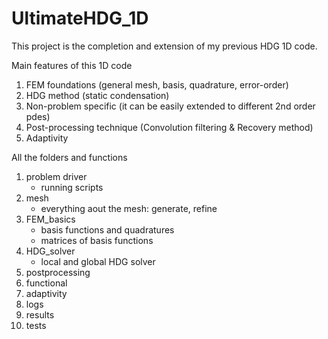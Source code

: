# UltimateHDG_1D

This project is the completion and extension of my previous HDG 1D code. 

Main features of this 1D code

1. FEM foundations (general mesh, basis, quadrature, error-order)
2. HDG method (static condensation)
2. Non-problem specific (it can be easily extended to different 2nd order pdes)
3. Post-processing technique (Convolution filtering & Recovery method)
4. Adaptivity



All the folders and functions

1. problem driver
    * running scripts
2. mesh
    * everything aout the mesh: generate, refine
3. FEM_basics
    * basis functions and quadratures
    * matrices of basis functions
4. HDG_solver
    * local and global HDG solver
5. postprocessing
6. functional
7. adaptivity
8. logs
9. results
10. tests
